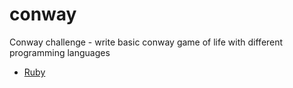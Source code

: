 # conway

Conway challenge - write basic conway game of life with different programming languages

- [Ruby](/ruby/README.md)

